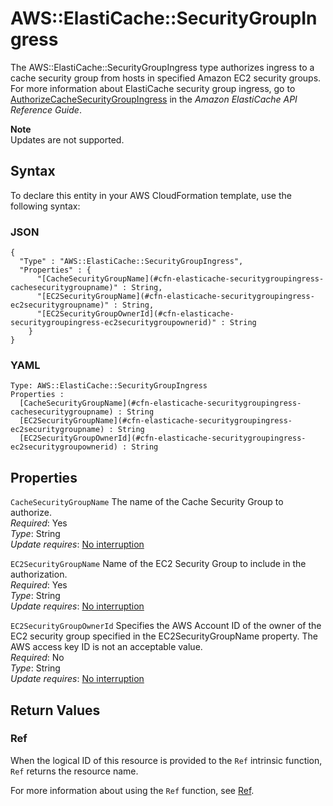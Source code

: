 # AWS::ElastiCache::SecurityGroupIngress<a name="aws-properties-elasticache-security-group-ingress"></a>

The AWS::ElastiCache::SecurityGroupIngress type authorizes ingress to a cache security group from hosts in specified Amazon EC2 security groups\. For more information about ElastiCache security group ingress, go to [AuthorizeCacheSecurityGroupIngress](https://docs.aws.amazon.com/AmazonElastiCache/latest/APIReference/API_AuthorizeCacheSecurityGroupIngress.html) in the *Amazon ElastiCache API Reference Guide*\. 

**Note**  
Updates are not supported\.

## Syntax<a name="aws-properties-elasticache-security-group-ingress-syntax"></a>

To declare this entity in your AWS CloudFormation template, use the following syntax:

### JSON<a name="aws-properties-elasticache-security-group-ingress-syntax.json"></a>

```
{
  "Type" : "AWS::ElastiCache::SecurityGroupIngress",
  "Properties" : {
      "[CacheSecurityGroupName](#cfn-elasticache-securitygroupingress-cachesecuritygroupname)" : String,
      "[EC2SecurityGroupName](#cfn-elasticache-securitygroupingress-ec2securitygroupname)" : String,
      "[EC2SecurityGroupOwnerId](#cfn-elasticache-securitygroupingress-ec2securitygroupownerid)" : String
    }
}
```

### YAML<a name="aws-properties-elasticache-security-group-ingress-syntax.yaml"></a>

```
Type: AWS::ElastiCache::SecurityGroupIngress
Properties : 
﻿  [CacheSecurityGroupName](#cfn-elasticache-securitygroupingress-cachesecuritygroupname) : String
﻿  [EC2SecurityGroupName](#cfn-elasticache-securitygroupingress-ec2securitygroupname) : String
﻿  [EC2SecurityGroupOwnerId](#cfn-elasticache-securitygroupingress-ec2securitygroupownerid) : String
```

## Properties<a name="aws-properties-elasticache-security-group-ingress-properties"></a>

`CacheSecurityGroupName`  <a name="cfn-elasticache-securitygroupingress-cachesecuritygroupname"></a>
The name of the Cache Security Group to authorize\.  
*Required*: Yes  
*Type*: String  
*Update requires*: [No interruption](https://docs.aws.amazon.com/AWSCloudFormation/latest/UserGuide/using-cfn-updating-stacks-update-behaviors.html#update-no-interrupt)

`EC2SecurityGroupName`  <a name="cfn-elasticache-securitygroupingress-ec2securitygroupname"></a>
Name of the EC2 Security Group to include in the authorization\.  
*Required*: Yes  
*Type*: String  
*Update requires*: [No interruption](https://docs.aws.amazon.com/AWSCloudFormation/latest/UserGuide/using-cfn-updating-stacks-update-behaviors.html#update-no-interrupt)

`EC2SecurityGroupOwnerId`  <a name="cfn-elasticache-securitygroupingress-ec2securitygroupownerid"></a>
Specifies the AWS Account ID of the owner of the EC2 security group specified in the EC2SecurityGroupName property\. The AWS access key ID is not an acceptable value\.   
*Required*: No  
*Type*: String  
*Update requires*: [No interruption](https://docs.aws.amazon.com/AWSCloudFormation/latest/UserGuide/using-cfn-updating-stacks-update-behaviors.html#update-no-interrupt)

## Return Values<a name="aws-properties-elasticache-security-group-ingress-return-values"></a>

### Ref<a name="aws-properties-elasticache-security-group-ingress-return-values-ref"></a>

When the logical ID of this resource is provided to the `Ref` intrinsic function, `Ref` returns the resource name\. 

For more information about using the `Ref` function, see [Ref](https://docs.aws.amazon.com/AWSCloudFormation/latest/UserGuide/intrinsic-function-reference-ref.html)\.